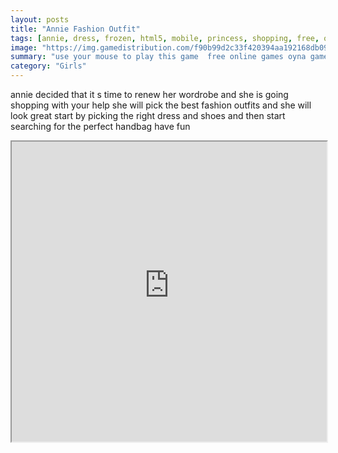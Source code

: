 ```yaml
---
layout: posts
title: "Annie Fashion Outfit"
tags: [annie, dress, frozen, html5, mobile, princess, shopping, free, online, games, oyna, game, free, games, play, play, games]
image: "https://img.gamedistribution.com/f90b99d2c33f420394aa192168db0918.jpg"
summary: "use your mouse to play this game  free online games oyna game free games play play games"
category: "Girls"
---
```


annie decided that it s time to renew her wordrobe and she is going shopping with your help she will pick the best fashion outfits and she will look great start by picking the right dress and shoes and then start searching for the perfect handbag have fun

<iframe width="100%" height="480px;" src="https://html5.gamedistribution.com/f90b99d2c33f420394aa192168db0918/"></iframe>